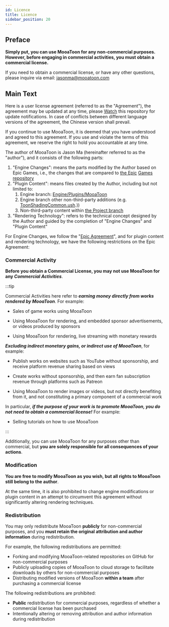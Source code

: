 ```yaml
---
id: Licence
title: Licence
sidebar_position: 20
---
```

## Preface

**Simply put, you can use MooaToon for any non-commercial purposes. However, before engaging in commercial activities, you must obtain a commercial license.**

If you need to obtain a commercial license, or have any other questions, please inquire via email: jasonma@mooatoon.com

## Main Text

Here is a user license agreement (referred to as the "Agreement"), the agreement may be updated at any time, please [Watch](https://github.com/JasonMa0012/MooaToon) this repository for update notifications. In case of conflicts between different language versions of the agreement, the Chinese version shall prevail.

If you continue to use MooaToon, it is deemed that you have understood and agreed to this agreement. If you use and violate the terms of this agreement, we reserve the right to hold you accountable at any time.

The author of MooaToon is Jason Ma (hereinafter referred to as the "author"), and it consists of the following parts:

1. "Engine Changes": means the parts modified by the Author based on Epic Games, i.e., the changes that are compared to [the Epic](https://github.com/EpicGames/UnrealEngine/compare/5.1...Jason-Ma-0012:MooaToon-Engine:5.1) [Games repository](https://github.com/EpicGames/UnrealEngine)
2. "Plugin Content": means files created by the Author, including but not limited to:
   1. Engine branch: [Engine/Plugins/MooaToon](https://github.com/Jason-Ma-0012/MooaToon-Engine/tree/5.1/Engine/Plugins/MooaToon)
   2. Engine branch other non-third-party additions (e.g. [ToonShadingCommon.ush](https://github.com/Jason-Ma-0012/MooaToon-Engine/blob/5.1/Engine/Shaders/Private/ToonShadingCommon.ush).))
   3. Non-third-party content within [the Project branch](https://github.com/Jason-Ma-0012/MooaToon-Engine/tree/5.1_MooaToonProject)
3. "Rendering Technology": refers to the technical concept designed by the Author and guided by the completion of "Engine Changes" and "Plugin Content"

For Engine Changes, we follow the "[Epic Agreement](https://www.unrealengine.com/en-US/eula/unreal)", and for plugin content and rendering technology, we have the following restrictions on the Epic Agreement:

### Commercial Activity

**Before you obtain a Commercial License, you may not use MooaToon for any _Commercial Activities_**.

:::tip

Commercial Activities here refer to _**earning money directly from works rendered by MooaToon**_. For example:  

- Sales of game works using MooaToon 
- Using MooaToon for rendering, and embedded sponsor advertisements, or videos produced by sponsors  
    
- Using MooaToon for rendering, live streaming with monetary rewards 

_**Excluding indirect monetary gains, or indirect use of MooaToon**_, for example:  

- Publish works on websites such as YouTube without sponsorship, and receive platform revenue sharing based on views  
    
- Create works without sponsorship, and then earn fan subscription revenue through platforms such as Patreon  
    
- Using MooaToon to render images or videos, but not directly benefiting from it, and not constituting a primary component of a commercial work  
    

In particular, _**if the purpose of your work is to promote MooaToon, you do not need to obtain a commercial license!**_ For example:  

- Selling tutorials on how to use MooaToon

:::

Additionally, you can use MooaToon for any purposes other than commercial, but **you are solely responsible for all consequences of your actions**.

### Modification

**You are free to modify MooaToon as you wish, but all rights to MooaToon still belong to the author**.  

At the same time, it is also prohibited to change engine modifications or plugin content in an attempt to circumvent this agreement without significantly altering rendering techniques.

### Redistribution

You may only redistribute MooaToon **publicly** for non-commercial purposes, and you **must retain the original attribution and author information** during redistribution.

For example, the following redistributions are permitted:
- Forking and modifying MooaToon-related repositories on GitHub for non-commercial purposes
- Publicly uploading copies of MooaToon to cloud storage to facilitate downloads by others for non-commercial purposes
- Distributing modified versions of MooaToon **within a team** after purchasing a commercial license

The following redistributions are prohibited:
- **Public** redistribution for commercial purposes, regardless of whether a commercial license has been purchased
- Intentionally altering or removing attribution and author information during redistribution
